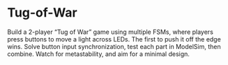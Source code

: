 # Tug-of-War
Build a 2-player “Tug of War” game using multiple FSMs, where players press buttons to move a light across LEDs. The first to push it off the edge wins. Solve button input synchronization, test each part in ModelSim, then combine. Watch for metastability, and aim for a minimal design.
